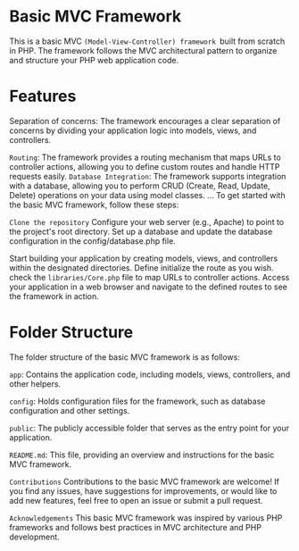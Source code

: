 # Basic MVC Framework

This is a basic MVC `(Model-View-Controller) framework `built from scratch in PHP. The framework follows the MVC architectural pattern to organize and structure your PHP web application code.

# Features

Separation of concerns: The framework encourages a clear separation of concerns by dividing your application logic into models, views, and controllers.

`Routing`: The framework provides a routing mechanism that maps URLs to controller actions, allowing you to define custom routes and handle HTTP requests easily.
`Database Integration`: The framework supports integration with a database, allowing you to perform CRUD (Create, Read, Update, Delete) operations on your data using model classes.
...
To get started with the basic MVC framework, follow these steps:

`Clone the repository`
Configure your web server (e.g., Apache) to point to the project's root directory.
Set up a database and update the database configuration in the config/database.php file.

Start building your application by creating models, views, and controllers within the designated directories.
Define initialize the route as you wish. check the `libraries/Core.php` file to map URLs to controller actions.
Access your application in a web browser and navigate to the defined routes to see the framework in action.

# Folder Structure

The folder structure of the basic MVC framework is as follows:

`app`: Contains the application code, including models, views, controllers, and other helpers.

`config`: Holds configuration files for the framework, such as database configuration and other settings.

`public`: The publicly accessible folder that serves as the entry point for your application.

`README.md`: This file, providing an overview and instructions for the basic MVC framework.

`Contributions`
Contributions to the basic MVC framework are welcome! If you find any issues, have suggestions for improvements, or would like to add new features, feel free to open an issue or submit a pull request.

`Acknowledgements`
This basic MVC framework was inspired by various PHP frameworks and follows best practices in MVC architecture and PHP development.
